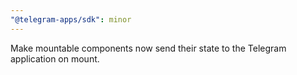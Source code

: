 ```yaml
---
"@telegram-apps/sdk": minor
---
```


Make mountable components now send their state to the Telegram application on mount.

